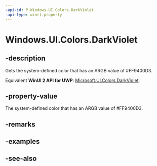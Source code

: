 ```yaml
---
-api-id: P:Windows.UI.Colors.DarkViolet
-api-type: winrt property
---
```


<!-- Property syntax
public Windows.UI.Color DarkViolet { get; }
-->

# Windows.UI.Colors.DarkViolet

## -description

Gets the system-defined color that has an ARGB value of #FF9400D3.

Equivalent **WinUI 2 API for UWP**: [Microsoft.UI.Colors.DarkViolet](/windows/winui/api/microsoft.ui.colors.darkviolet).

## -property-value

The system-defined color that has an ARGB value of #FF9400D3.

## -remarks

## -examples

## -see-also
